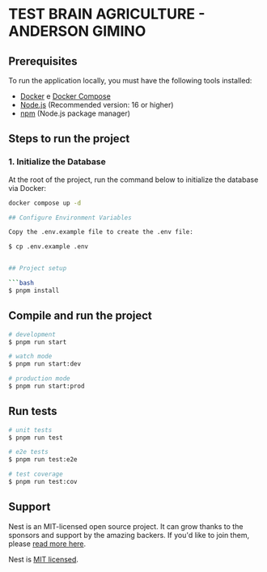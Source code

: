 # TEST BRAIN AGRICULTURE - ANDERSON GIMINO

## Prerequisites

To run the application locally, you must have the following tools installed:

- [Docker](https://docs.docker.com/get-docker/) e [Docker Compose](https://docs.docker.com/compose/install/)
- [Node.js](https://nodejs.org/en/) (Recommended version: 16 or higher)
- [npm](https://www.npmjs.com/) (Node.js package manager)

## Steps to run the project

### 1. Initialize the Database

At the root of the project, run the command below to initialize the database via Docker:

```bash
docker compose up -d

## Configure Environment Variables

Copy the .env.example file to create the .env file:

$ cp .env.example .env


## Project setup

```bash
$ pnpm install
```

## Compile and run the project

```bash
# development
$ pnpm run start

# watch mode
$ pnpm run start:dev

# production mode
$ pnpm run start:prod
```

## Run tests

```bash
# unit tests
$ pnpm run test

# e2e tests
$ pnpm run test:e2e

# test coverage
$ pnpm run test:cov
```

## Support

Nest is an MIT-licensed open source project. It can grow thanks to the sponsors and support by the amazing backers. If you'd like to join them, please [read more here](https://docs.nestjs.com/support).

Nest is [MIT licensed](https://github.com/nestjs/nest/blob/master/LICENSE).
